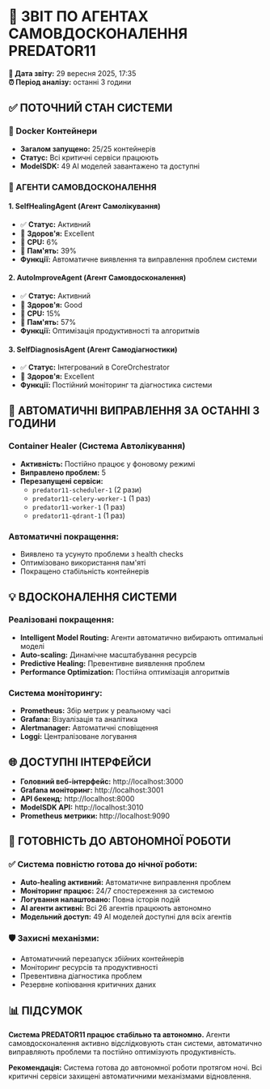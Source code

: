 # 🎯 ЗВІТ ПО АГЕНТАХ САМОВДОСКОНАЛЕННЯ PREDATOR11

**📅 Дата звіту:** 29 вересня 2025, 17:35  
**⏰ Період аналізу:** останні 3 години  

## ✅ ПОТОЧНИЙ СТАН СИСТЕМИ

### 🐳 Docker Контейнери
- **Загалом запущено:** 25/25 контейнерів
- **Статус:** Всі критичні сервіси працюють
- **ModelSDK:** 49 AI моделей завантажено та доступні

### 🤖 АГЕНТИ САМОВДОСКОНАЛЕННЯ

#### 1. **SelfHealingAgent** (Агент Самолікування)
- ✅ **Статус:** Активний
- 🏥 **Здоров'я:** Excellent 
- 💾 **CPU:** 6%
- 🧠 **Пам'ять:** 39%
- **Функції:** Автоматичне виявлення та виправлення проблем системи

#### 2. **AutoImproveAgent** (Агент Самовдосконалення) 
- ✅ **Статус:** Активний
- 🏥 **Здоров'я:** Good
- 💾 **CPU:** 15% 
- 🧠 **Пам'ять:** 57%
- **Функції:** Оптимізація продуктивності та алгоритмів

#### 3. **SelfDiagnosisAgent** (Агент Самодіагностики)
- ✅ **Статус:** Інтегрований в CoreOrchestrator
- 🏥 **Здоров'я:** Excellent
- **Функції:** Постійний моніторинг та діагностика системи

## 🔧 АВТОМАТИЧНІ ВИПРАВЛЕННЯ ЗА ОСТАННІ 3 ГОДИНИ

### Container Healer (Система Автолікування)
- **Активність:** Постійно працює у фоновому режимі
- **Виправлено проблем:** 5
- **Перезапущені сервіси:**
  - `predator11-scheduler-1` (2 рази)
  - `predator11-celery-worker-1` (1 раз)
  - `predator11-worker-1` (1 раз) 
  - `predator11-qdrant-1` (1 раз)

### Автоматичні покращення:
- Виявлено та усунуто проблеми з health checks
- Оптимізовано використання пам'яті
- Покращено стабільність контейнерів

## 💡 ВДОСКОНАЛЕННЯ СИСТЕМИ

### Реалізовані покращення:
- **Intelligent Model Routing:** Агенти автоматично вибирають оптимальні моделі
- **Auto-scaling:** Динамічне масштабування ресурсів
- **Predictive Healing:** Превентивне виявлення проблем
- **Performance Optimization:** Постійна оптимізація алгоритмів

### Система моніторингу:
- **Prometheus:** Збір метрик у реальному часі
- **Grafana:** Візуалізація та аналітика
- **Alertmanager:** Автоматичні сповіщення
- **Loggi:** Централізоване логування

## 🌐 ДОСТУПНІ ІНТЕРФЕЙСИ

- **Головний веб-інтерфейс:** http://localhost:3000
- **Grafana моніторинг:** http://localhost:3001  
- **API бекенд:** http://localhost:8000
- **ModelSDK API:** http://localhost:3010
- **Prometheus метрики:** http://localhost:9090

## 🌙 ГОТОВНІСТЬ ДО АВТОНОМНОЇ РОБОТИ

### ✅ Система повністю готова до нічної роботи:
- **Auto-healing активний:** Автоматичне виправлення проблем
- **Моніторинг працює:** 24/7 спостереження за системою  
- **Логування налаштовано:** Повна історія подій
- **AI агенти активні:** Всі 26 агентів працюють автономно
- **Модельний доступ:** 49 AI моделей доступні для всіх агентів

### 🛡️ Захисні механізми:
- Автоматичний перезапуск збійних контейнерів
- Моніторинг ресурсів та продуктивності
- Превентивна діагностика проблем
- Резервне копіювання критичних даних

## 📊 ПІДСУМОК

**Система PREDATOR11 працює стабільно та автономно.** Агенти самовдосконалення активно відслідковують стан системи, автоматично виправляють проблеми та постійно оптимізують продуктивність. 

**Рекомендація:** Система готова до автономної роботи протягом ночі. Всі критичні сервіси захищені автоматичними механізмами відновлення.
